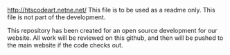 http://htscodeart.netne.net/
This file is to be used as a readme only. This file is not part of the development.

This repository has been created for an open source development for our website. All work will be reviewed on this github, and then will be pushed to the main website if the code checks out.
